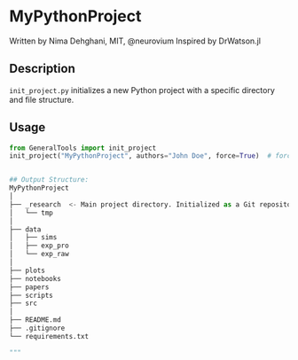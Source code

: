 # MyPythonProject

Written by Nima Dehghani, MIT, @neurovium
Inspired by DrWatson.jl

## Description
`init_project.py` initializes a new Python project with a specific directory and file structure.

## Usage
```python
from GeneralTools import init_project
init_project("MyPythonProject", authors="John Doe", force=True)  # force=True overwrites existing project


## Output Structure:
MyPythonProject
│
├── _research  <- Main project directory. Initialized as a Git repository.
│   └── tmp
│
├── data
│   ├── sims
│   ├── exp_pro
│   └── exp_raw
│
├── plots
├── notebooks
├── papers
├── scripts
├── src
│
├── README.md
├── .gitignore
└── requirements.txt

"""
